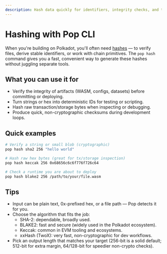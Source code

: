 ```yaml
---
description: Hash data quickly for identifiers, integrity checks, and tooling when building on Polkadot with Pop CLI.
---
```


# Hashing with Pop CLI

When you're building on Polkadot, you'll often
need [hashes](https://docs.polkadot.com/polkadot-protocol/parachain-basics/cryptography/#hash-functions) — to verify
files, derive stable identifiers, or work with chain primitives. The `pop hash` command gives you a fast, convenient way
to generate these hashes without juggling separate tools.

## What you can use it for

- Verify the integrity of artifacts (WASM, configs, datasets) before committing or deploying.
- Turn strings or hex into deterministic IDs for testing or scripting.
- Hash raw transaction/storage bytes when inspecting or debugging.
- Produce quick, non-cryptographic checksums during development loops.

## Quick examples

```bash
# Verify a string or small blob (cryptographic)
pop hash sha2 256 "hello world"

# Hash raw hex bytes (great for tx/storage inspection)
pop hash keccak 256 0x68656c6c6f776f726c64

# Check a runtime you are about to deploy
pop hash blake2 256 /path/to/your/file.wasm
```

## Tips

- Input can be plain text, 0x-prefixed hex, or a file path — Pop detects it for you.
- Choose the algorithm that fits the job:
    - SHA-2: dependable, broadly used.
    - BLAKE2: fast and secure (widely used in the Polkadot ecosystem).
    - Keccak: common in EVM tooling and ecosystems.
    - xxHash (TwoX): very fast, non-cryptographic for dev workflows.
- Pick an output length that matches your target (256-bit is a solid default; 512-bit for extra margin, 64/128-bit for
  speedier non-crypto checks).
